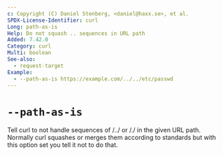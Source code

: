 ```yaml
---
c: Copyright (C) Daniel Stenberg, <daniel@haxx.se>, et al.
SPDX-License-Identifier: curl
Long: path-as-is
Help: Do not squash .. sequences in URL path
Added: 7.42.0
Category: curl
Multi: boolean
See-also:
  - request-target
Example:
  - --path-as-is https://example.com/../../etc/passwd
---
```


# `--path-as-is`

Tell curl to not handle sequences of /../ or /./ in the given URL
path. Normally curl squashes or merges them according to standards but with
this option set you tell it not to do that.
